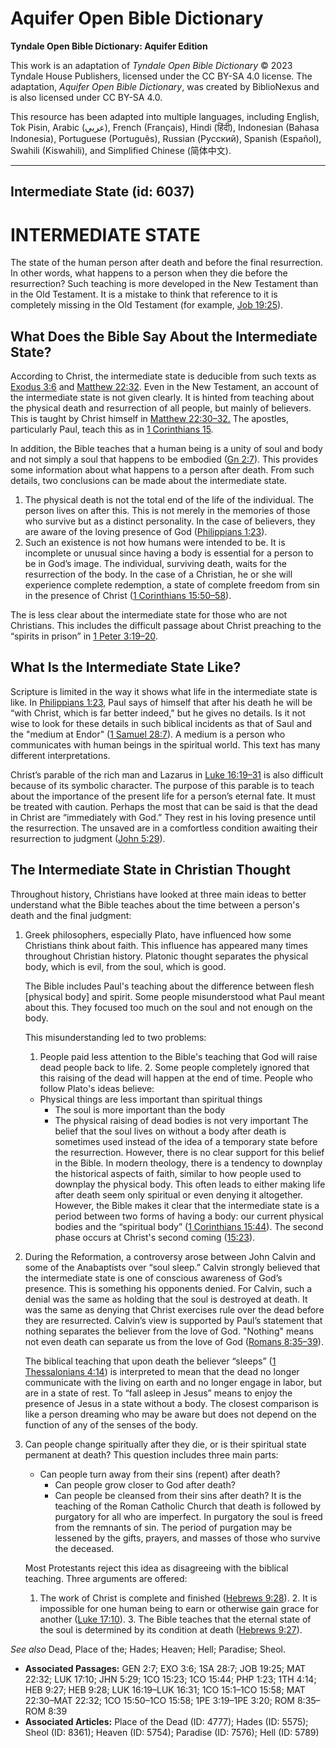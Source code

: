 # Aquifer Open Bible Dictionary

**Tyndale Open Bible Dictionary: Aquifer Edition**

This work is an adaptation of *Tyndale Open Bible Dictionary* © 2023 Tyndale House Publishers, licensed under the CC BY\-SA 4\.0 license. The adaptation, *Aquifer Open Bible Dictionary*, was created by BiblioNexus and is also licensed under CC BY\-SA 4\.0\.

This resource has been adapted into multiple languages, including English, Tok Pisin, Arabic (عربي), French (Français), Hindi (हिंदी), Indonesian (Bahasa Indonesia), Portuguese (Português), Russian (Русский), Spanish (Español), Swahili (Kiswahili), and Simplified Chinese (简体中文).



--------------------------------

## Intermediate State (id: 6037)

INTERMEDIATE STATE
==================

The state of the human person after death and before the final resurrection. In other words, what happens to a person when they die before the resurrection? Such teaching is more developed in the New Testament than in the Old Testament. It is a mistake to think that reference to it is completely missing in the Old Testament (for example, [Job 19:25](https://ref.ly/Job19:25)). 

What Does the Bible Say About the Intermediate State?
-----------------------------------------------------

According to Christ, the intermediate state is deducible from such texts as [Exodus 3:6](https://ref.ly/Exod3:6) and [Matthew 22:32](https://ref.ly/Matt22:32). Even in the New Testament, an account of the intermediate state is not given clearly. It is hinted from teaching about the physical death and resurrection of all people, but mainly of believers. This is taught by Christ himself in [Matthew 22:30–32\.](https://ref.ly/Matt22:30-Matt22:32) The apostles, particularly Paul, teach this as in [1 Corinthians 15](https://ref.ly/1Cor15:1-1Cor15:58). 

In addition, the Bible teaches that a human being is a unity of soul and body and not simply a soul that happens to be embodied ([Gn 2:7](https://ref.ly/Gen2:7)). This provides some information about what happens to a person after death. From such details, two conclusions can be made about the intermediate state. 

1. The physical death is not the total end of the life of the individual. The person lives on after this. This is not merely in the memories of those who survive but as a distinct personality. In the case of believers, they are aware of the loving presence of God ([Philippians 1:23](https://ref.ly/Phil1:23)).
2. Such an existence is not how humans were intended to be. It is incomplete or unusual since having a body is essential for a person to be in God’s image. The individual, surviving death, waits for the resurrection of the body. In the case of a Christian, he or she will experience complete redemption, a state of complete freedom from sin in the presence of Christ ([1 Corinthians 15:50–58](https://ref.ly/1Cor15:50-1Cor15:58)).

The is less clear about the intermediate state for those who are not Christians. This includes the difficult passage about Christ preaching to the “spirits in prison” in [1 Peter 3:19–20](https://ref.ly/1Pet3:19-1Pet3:20).

What Is the Intermediate State Like?
------------------------------------

Scripture is limited in the way it shows what life in the intermediate state is like. In [Philippians 1:23,](https://ref.ly/Phil1:23) Paul says of himself that after his death he will be “with Christ, which is far better indeed," but he gives no details. Is it not wise to look for these details in such biblical incidents as that of Saul and the "medium at Endor" ([1 Samuel 28:7](https://ref.ly/1Sam28:7)). A medium is a person who communicates with human beings in the spiritual world. This text has many different interpretations. 

Christ’s parable of the rich man and Lazarus in [Luke 16:19–31](https://ref.ly/Luke16:19-Luke16:31) is also difficult because of its symbolic character. The purpose of this parable is to teach about the importance of the present life for a person’s eternal fate. It must be treated with caution. Perhaps the most that can be said is that the dead in Christ are “immediately with God.” They rest in his loving presence until the resurrection. The unsaved are in a comfortless condition awaiting their resurrection to judgment ([John 5:29](https://ref.ly/John5:29)).

The Intermediate State in Christian Thought
-------------------------------------------

Throughout history, Christians have looked at three main ideas to better understand what the Bible teaches about the time between a person's death and the final judgment:

1. Greek philosophers, especially Plato, have influenced how some Christians think about faith. This influence has appeared many times throughout Christian history. Platonic thought separates the physical body, which is evil, from the soul, which is good.

    The Bible includes Paul's teaching about the difference between flesh \[physical body] and spirit. Some people misunderstood what Paul meant about this. They focused too much on the soul and not enough on the body.

    This misunderstanding led to two problems:

    1. People paid less attention to the Bible's teaching that God will raise dead people back to life.
        2. Some people completely ignored that this raising of the dead will happen at the end of time.
        People who follow Plato's ideas believe:

    * Physical things are less important than spiritual things
        * The soul is more important than the body
        * The physical raising of dead bodies is not very important
        The belief that the soul lives on without a body after death is sometimes used instead of the idea of a temporary state before the resurrection. However, there is no clear support for this belief in the Bible. In modern theology, there is a tendency to downplay the historical aspects of faith, similar to how people used to downplay the physical body. This often leads to either making life after death seem only spiritual or even denying it altogether. However, the Bible makes it clear that the intermediate state is a period between two forms of having a body: our current physical bodies and the “spiritual body” ([1 Corinthians 15:44](https://ref.ly/1Cor15:44)). The second phase occurs at Christ's second coming ([15:23](https://ref.ly/1Cor15:23)).

2. During the Reformation, a controversy arose between John Calvin and some of the Anabaptists over “soul sleep.” Calvin strongly believed that the intermediate state is one of conscious awareness of God’s presence. This is something his opponents denied. For Calvin, such a denial was the same as holding that the soul is destroyed at death. It was the same as denying that Christ exercises rule over the dead before they are resurrected. Calvin’s view is supported by Paul’s statement that nothing separates the believer from the love of God. "Nothing" means not even death can separate us from the love of God ([Romans 8:35–39](https://ref.ly/Rom8:35-Rom8:39)).

    The biblical teaching that upon death the believer “sleeps” ([1 Thessalonians 4:14](https://ref.ly/1Thess4:14)) is interpreted to mean that the dead no longer communicate with the living on earth and no longer engage in labor, but are in a state of rest. To “fall asleep in Jesus” means to enjoy the presence of Jesus in a state without a body. The closest comparison is like a person dreaming who may be aware but does not depend on the function of any of the senses of the body.

3. Can people change spiritually after they die, or is their spiritual state permanent at death? This question includes three main parts:

    * Can people turn away from their sins (repent) after death?
        * Can people grow closer to God after death?
        * Can people be cleansed from their sins after death?
        It is the teaching of the Roman Catholic Church that death is followed by purgatory for all who are imperfect. In purgatory the soul is freed from the remnants of sin. The period of purgation may be lessened by the gifts, prayers, and masses of those who survive the deceased.

    Most Protestants reject this idea as disagreeing with the biblical teaching. Three arguments are offered:

    1. The work of Christ is complete and finished ([Hebrews 9:28](https://ref.ly/Heb9:28)).
        2. It is impossible for one human being to earn or otherwise gain grace for another ([Luke 17:10](https://ref.ly/Luke17:10)).
        3. The Bible teaches that the eternal state of the soul is determined by its condition at death ([Hebrews 9:27](https://ref.ly/Heb9:27)).

*See also* Dead, Place of the; Hades; Heaven; Hell; Paradise; Sheol.

* **Associated Passages:** GEN 2:7; EXO 3:6; 1SA 28:7; JOB 19:25; MAT 22:32; LUK 17:10; JHN 5:29; 1CO 15:23; 1CO 15:44; PHP 1:23; 1TH 4:14; HEB 9:27; HEB 9:28; LUK 16:19–LUK 16:31; 1CO 15:1–1CO 15:58; MAT 22:30–MAT 22:32; 1CO 15:50–1CO 15:58; 1PE 3:19–1PE 3:20; ROM 8:35–ROM 8:39
* **Associated Articles:** Place of the Dead (ID: 4777); Hades (ID: 5575); Sheol (ID: 8361); Heaven (ID: 5754); Paradise (ID: 7576); Hell (ID: 5789)

